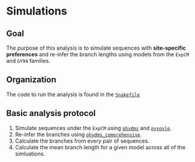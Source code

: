 # Simulations

## Goal
The purpose of this analysis is to simulate sequences with **site-specific preferences** and re-infer the branch lengths using models from the `ExpCM` and `GY94` families.

## Organization

The code to run the analysis is found in the [`Snakefile`](Snakefile)

## Basic analysis protocol

1. Simulate sequences under the `ExpCM` using [`phydms`](http://jbloomlab.github.io/phydms/) and [`pyvovle`](https://github.com/sjspielman/pyvolve).
2. Re-infer the branches using [`phydms_comprehensive`](http://jbloomlab.github.io/phydms/).
3. Calculate the branches from every pair of sequences.
4. Calculate the mean branch length for a given model across all of the simluations.
